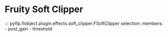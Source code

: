 # Fruity Soft Clipper

::: pyflp.flobject.plugin.effects.soft_clipper.FSoftClipper
    selection:
      members:
        - post_gain
        - threshold
